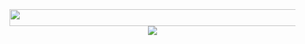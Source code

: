 <div id="header" align="center">
  <img src="https://media.tenor.com/dGYdCq9H6O4AAAAd/cat-kitty.gif" width="700" height = "30"/>
</div>

<div align="center">
<a href="https://www.youtube.com/watch?v=UHKHPybcLuc">
    <img src="https://img.shields.io/badge/YouTube-red?style=for-the-badge&logo=youtube&logoColor=white"/>
</a>
</div>

<div align="center">
<img src="https://komarev.com/ghpvc/?username=SomeButters&style=flat-square&color=blue" alt=""/>
</div>

